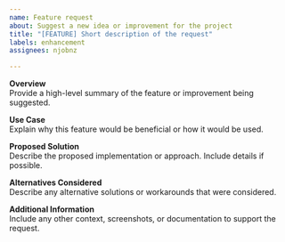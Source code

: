 ```yaml
---
name: Feature request
about: Suggest a new idea or improvement for the project
title: "[FEATURE] Short description of the request"
labels: enhancement
assignees: njobnz

---
```


**Overview**  
Provide a high-level summary of the feature or improvement being suggested.

**Use Case**  
Explain why this feature would be beneficial or how it would be used.

**Proposed Solution**  
Describe the proposed implementation or approach. Include details if possible.

**Alternatives Considered**  
Describe any alternative solutions or workarounds that were considered.

**Additional Information**  
Include any other context, screenshots, or documentation to support the request.
